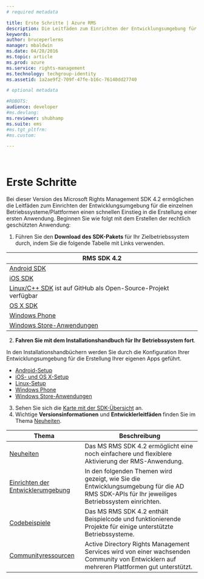 ```yaml
---
# required metadata

title: Erste Schritte | Azure RMS
description: Die Leitfäden zum Einrichten der Entwicklungsumgebung für die einzelnen Betriebssysteme/Plattformen ermöglichen einen schnellen Einstieg in die Erstellung einer ersten Anwendung.
keywords:
author: bruceperlerms
manager: mbaldwin
ms.date: 04/28/2016
ms.topic: article
ms.prod: azure
ms.service: rights-management
ms.technology: techgroup-identity
ms.assetid: 1a2ae9f2-709f-47fe-b16c-76140dd27740

# optional metadata

#ROBOTS:
audience: developer
#ms.devlang:
ms.reviewer: shubhamp
ms.suite: ems
#ms.tgt_pltfrm:
#ms.custom:

---
```


﻿
# Erste Schritte

Bei dieser Version des Microsoft Rights Management SDK 4.2 ermöglichen die Leitfäden zum Einrichten der Entwicklungsumgebung für die einzelnen Betriebssysteme/Plattformen einen schnellen Einstieg in die Erstellung einer ersten Anwendung. Beginnen Sie wie folgt mit dem Erstellen der rechtlich geschützten Anwendung:

1. Führen Sie den **Download des SDK-Pakets** für Ihr Zielbetriebssystem durch, indem Sie die folgende Tabelle mit Links verwenden.

  |RMS SDK 4.2|
  |---------------|
  |[Android SDK](http://Go.Microsoft.Com/FWLink/p/?LinkId=404271)|
  |[iOS SDK](http://Go.Microsoft.Com/FWLink/p/?LinkId=404272)|
  |[Linux/C++ SDK](https://github.com/AzureAD/rms-sdk-for-cpp) ist auf GitHub als Open-Source-Projekt verfügbar|
  |[OS X SDK](http://Go.Microsoft.Com/FWLink/p/?LinkId=404273)|
  |[Windows Phone](http://go.microsoft.com/fwlink/p/?LinkId=524758)|
  |[Windows Store-Anwendungen](http://go.microsoft.com/fwlink/p/?LinkID=526163)|

2. **Fahren Sie mit dem Installationshandbuch für Ihr Betriebssystem fort**.

  In den Installationshandbüchern werden Sie durch die Konfiguration Ihrer Entwicklungsumgebung für die Erstellung Ihrer eigenen Apps geführt.
  - [Android-Setup](android-sdk.md)
  - [iOS- und OS X-Setup](ios-sdk.md)          
  - [Linux-Setup](linux-setup.md)              
  - [Windows Phone](windows-phone-apps.md)     
  - [Windows Store-Anwendungen](winrt-sdk.md)

3. Sehen Sie sich die [Karte mit der SDK-Übersicht](api-reference-4-2.md) an.
4. Wichtige **Versionsinformationen** und **Entwicklerleitfäden** finden Sie im Thema [Neuheiten](release-notes.md).

  |Thema|Beschreibung|
  |-----|-----------|
  |[Neuheiten](release-notes.md)|Das MS RMS SDK 4.2 ermöglicht eine noch einfachere und flexiblere Aktivierung der RMS-Anwendung.|
  |[Einrichten der Entwicklerumgebung](setup-developer-environment.md)|In den folgenden Themen wird gezeigt, wie Sie die Entwicklungsumgebung für die AD RMS SDK-APIs für Ihr jeweiliges Betriebssystem einrichten.|
  |[Codebeispiele](code-examples.md)|Das MS RMS SDK 4.2 enthält Beispielcode und funktionierende Projekte für einige unterstützte Betriebssysteme.|
  |[Communityressourcen](community-resources.md)|Active Directory Rights Management Services wird von einer wachsenden Community von Entwicklern auf mehreren Plattformen gut unterstützt.|


<!--HONumber=Apr16_HO3-->


